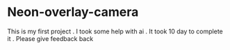 # Neon-overlay-camera
This is my first project . I took some help with ai . It took 10 day to complete it . Please give feedback back
